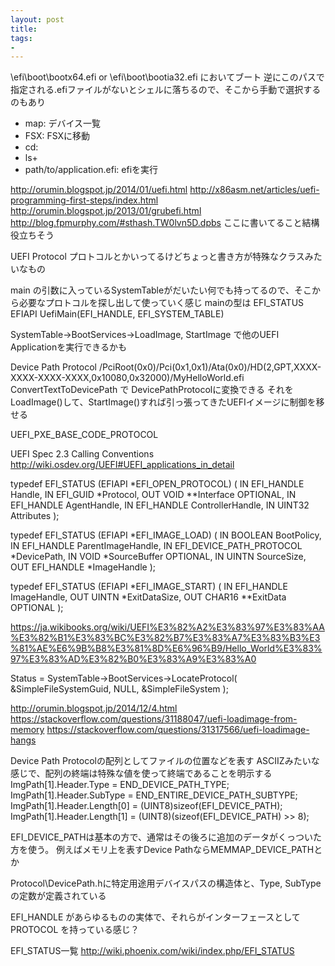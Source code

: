 ```yaml
---
layout: post
title: 
tags:
- 
---
```


\efi\boot\bootx64.efi or \efi\boot\bootia32.efi においてブート
逆にこのパスで指定される.efiファイルがないとシェルに落ちるので、そこから手動で選択するのもあり

+ map: デバイス一覧
+ FSX: FSXに移動
+ cd:
+ ls+
+ path/to/application.efi: efiを実行


http://orumin.blogspot.jp/2014/01/uefi.html
http://x86asm.net/articles/uefi-programming-first-steps/index.html
http://orumin.blogspot.jp/2013/01/grubefi.html
http://blog.fpmurphy.com/#sthash.TW0lvn5D.dpbs
ここに書いてること結構役立ちそう

UEFI Protocol
プロトコルとかいってるけどちょっと書き方が特殊なクラスみたいなもの

main の引数に入っているSystemTableがだいたい何でも持ってるので、そこから必要なプロトコルを探し出して使っていく感じ
mainの型は EFI_STATUS EFIAPI UefiMain(EFI_HANDLE, EFI_SYSTEM_TABLE)

SystemTable->BootServices->LoadImage, StartImage で他のUEFI Applicationを実行できるかも

Device Path Protocol
/PciRoot(0x0)/Pci(0x1,0x1)/Ata(0x0)/HD(2,GPT,XXXX-XXXX-XXXX-XXXX,0x10080,0x32000)/MyHelloWorld.efi
ConvertTextToDevicePath で DevicePathProtocolに変換できる
それをLoadImage()して、StartImage()すれば引っ張ってきたUEFIイメージに制御を移せる

UEFI_PXE_BASE_CODE_PROTOCOL

UEFI Spec 2.3 Calling Conventions
http://wiki.osdev.org/UEFI#UEFI_applications_in_detail

typedef
EFI_STATUS
(EFIAPI *EFI_OPEN_PROTOCOL) (
IN EFI_HANDLE Handle,
IN EFI_GUID *Protocol,
OUT VOID **Interface OPTIONAL,
IN EFI_HANDLE AgentHandle,
IN EFI_HANDLE ControllerHandle,
IN UINT32 Attributes
);

typedef
EFI_STATUS
(EFIAPI *EFI_IMAGE_LOAD) (
IN BOOLEAN BootPolicy,
IN EFI_HANDLE ParentImageHandle,
IN EFI_DEVICE_PATH_PROTOCOL *DevicePath,
IN VOID *SourceBuffer OPTIONAL,
IN UINTN SourceSize,
OUT EFI_HANDLE *ImageHandle
);

typedef
EFI_STATUS
(EFIAPI *EFI_IMAGE_START) (
IN EFI_HANDLE ImageHandle,
OUT UINTN *ExitDataSize,
OUT CHAR16 **ExitData OPTIONAL
);

https://ja.wikibooks.org/wiki/UEFI%E3%82%A2%E3%83%97%E3%83%AA%E3%82%B1%E3%83%BC%E3%82%B7%E3%83%A7%E3%83%B3%E3%81%AE%E6%9B%B8%E3%81%8D%E6%96%B9/Hello_World%E3%83%97%E3%83%AD%E3%82%B0%E3%83%A9%E3%83%A0

  Status = SystemTable->BootServices->LocateProtocol(
    &SimpleFileSystemGuid,
    NULL,
    &SimpleFileSystem
    );


 http://orumin.blogspot.jp/2014/12/4.html
 https://stackoverflow.com/questions/31188047/uefi-loadimage-from-memory
 https://stackoverflow.com/questions/31317566/uefi-loadimage-hangs

 Device Path Protocolの配列としてファイルの位置などを表す
 ASCIIZみたいな感じで、配列の終端は特殊な値を使って終端であることを明示する
   ImgPath[1].Header.Type = END_DEVICE_PATH_TYPE;
  ImgPath[1].Header.SubType = END_ENTIRE_DEVICE_PATH_SUBTYPE;
  ImgPath[1].Header.Length[0] = (UINT8)sizeof(EFI_DEVICE_PATH);
  ImgPath[1].Header.Length[1] = (UINT8)(sizeof(EFI_DEVICE_PATH) >> 8);

EFI_DEVICE_PATHは基本の方で、通常はその後ろに追加のデータがくっついた方を使う。
例えばメモリ上を表すDevice PathならMEMMAP_DEVICE_PATHとか

 Protocol\DevicePath.hに特定用途用デバイスパスの構造体と、Type, SubTypeの定数が定義されている

 EFI_HANDLE があらゆるものの実体で、それらがインターフェースとして PROTOCOL を持っている感じ？

EFI_STATUS一覧
 http://wiki.phoenix.com/wiki/index.php/EFI_STATUS
